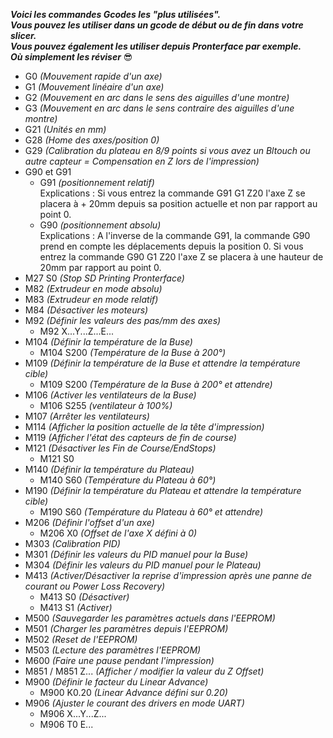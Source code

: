 ***Voici les commandes Gcodes les "plus utilisées".  
Vous pouvez les utiliser dans un gcode de début ou de fin dans votre slicer.  
Vous pouvez également les utiliser depuis Pronterface par exemple.  
Où simplement les réviser*** 😎 

- G0 *(Mouvement rapide d'un axe)*
- G1 *(Mouvement linéaire d'un axe)*
- G2 *(Mouvement en arc dans le sens des aiguilles d'une montre)*
- G3 *(Mouvement en arc dans le sens contraire des aiguilles d'une montre)*
- G21 *(Unités en mm)*
- G28 *(Home des axes/position 0)*
- G29 *(Calibration du plateau en 8/9 points si vous avez un Bltouch ou autre capteur = Compensation en Z lors de l'impression)*
- G90 et G91     
    - G91 *(positionnement relatif)*  
Explications : Si vous entrez la commande G91 G1 Z20 l'axe Z se placera à + 20mm depuis sa position actuelle et non par rapport au point 0.
    - G90 *(positionnement absolu)*  
Explications : A l'inverse de la commande G91, la commande G90 prend en compte les déplacements depuis la position 0.
Si vous entrez la commande G90 G1 Z20 l'axe Z se placera à une hauteur de 20mm par rapport au point 0.
- M27 S0 *(Stop SD Printing Pronterface)*
- M82 *(Extrudeur en mode absolu)*
- M83 *(Extrudeur en mode relatif)*
- M84 *(Désactiver les moteurs)*
- M92 *(Définir les valeurs des pas/mm des axes)*
    - M92 X...Y...Z...E...
- M104 *(Définir la température de la Buse)*
    - M104 S200 *(Température de la Buse à 200°)*
- M109 *(Définir la température de la Buse et attendre la température cible)*
    - M109 S200 *(Température de la Buse à 200° et attendre)*
- M106 *(Activer les ventilateurs de la Buse)*
    - M106 S255 *(ventilateur à 100%)*
- M107 *(Arrêter les ventilateurs)*
- M114 *(Afficher la position actuelle de la tête d'impression)*
- M119 *(Afficher l'état des capteurs de fin de course)*
- M121 *(Désactiver les Fin de Course/EndStops)*
    - M121 S0
- M140 *(Définir la température du Plateau)*
    - M140 S60 *(Température du Plateau à 60°)*
- M190 *(Définir la température du Plateau et attendre la température cible)*
    - M190 S60 *(Température du Plateau à 60° et attendre)*
- M206 *(Définir l'offset d'un axe)*
    - M206 X0 *(Offset de l'axe X défini à 0)*
- M303 *(Calibration PID)*
- M301 *(Définir les valeurs du PID manuel pour la Buse)*
- M304 *(Définir les valeurs du PID manuel pour le Plateau)*
- M413 *(Activer/Désactiver la reprise d'impression après une panne de courant ou Power Loss Recovery)*
    - M413 S0 *(Désactiver)*
    - M413 S1 *(Activer)*
- M500 *(Sauvegarder les paramètres actuels dans l'EEPROM)*
- M501 *(Charger les paramètres depuis l'EEPROM)*
- M502 *(Reset de l'EEPROM)*
- M503 *(Lecture des paramètres l'EEPROM)*
- M600 *(Faire une pause pendant l'impression)*
- M851 / M851 Z... *(Afficher / modifier la valeur du Z Offset)*
- M900 *(Définir le facteur du Linear Advance)*
   - M900 K0.20 *(Linear Advance défini sur 0.20)*
- M906 *(Ajuster le courant des drivers en mode UART)*
    - M906 X...Y...Z...
    - M906 T0 E...



